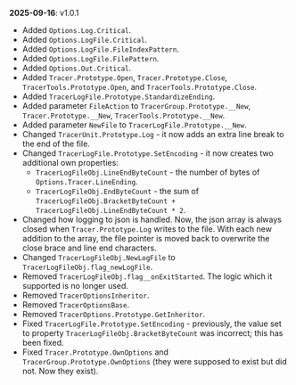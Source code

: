 
**2025-09-16**: v1.0.1
- Added `Options.Log.Critical`.
- Added `Options.LogFile.Critical`.
- Added `Options.LogFile.FileIndexPattern`.
- Added `Options.LogFile.FilePattern`.
- Added `Options.Out.Critical`.
- Added `Tracer.Prototype.Open`, `Tracer.Prototype.Close`, `TracerTools.Prototype.Open`, and `TracerTools.Prototype.Close`.
- Added `TracerLogFile.Prototype.StandardizeEnding`.
- Added parameter `FileAction` to `TracerGroup.Prototype.__New`, `Tracer.Prototype.__New`, `TracerTools.Prototype.__New`.
- Added parameter `NewFile` to `TracerLogFile.Prototype.__New`.
- Changed `TracerUnit.Prototype.Log` - it now adds an extra line break to the end of the file.
- Changed `TracerLogFile.Prototype.SetEncoding` - it now creates two additional own properties:
  - `TracerLogFileObj.LineEndByteCount` - the number of bytes of `Options.Tracer.LineEnding`.
  - `TracerLogFileObj.EndByteCount` - the sum of `TracerLogFileObj.BracketByteCount + TracerLogFileObj.LineEndByteCount * 2`.
- Changed how logging to json is handled. Now, the json array is always closed when `Tracer.Prototype.Log`
writes to the file. With each new addition to the array, the file pointer is moved back to overwrite
the close brace and line end characters.
- Changed `TracerLogFileObj.NewLogFile` to `TracerLogFileObj.flag_newLogFile`.
- Removed `TracerLogFileObj.flag__onExitStarted`. The logic which it supported is no longer used.
- Removed `TracerOptionsInheritor`.
- Removed `TracerOptionsBase`.
- Removed `TracerOptions.Prototype.GetInheritor`.
- Fixed `TracerLogFile.Prototype.SetEncoding` - previously, the value set to property
`TracerLogFileObj.BracketByteCount` was incorrect; this has been fixed.
- Fixed `Tracer.Prototype.OwnOptions` and `TracerGroup.Prototype.OwnOptions` (they were supposed
to exist but did not. Now they exist).
